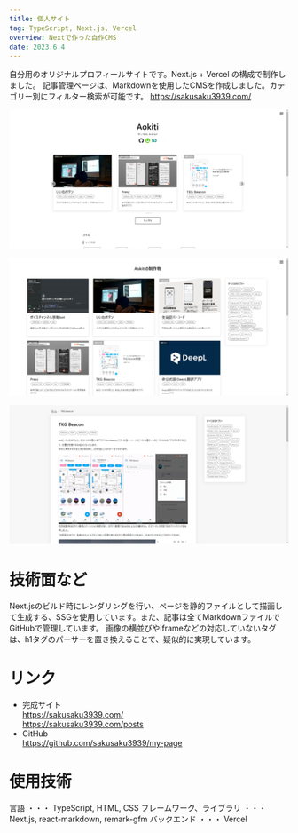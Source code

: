 ```yaml
---
title: 個人サイト
tag: TypeScript, Next.js, Vercel
overview: Nextで作った自作CMS
date: 2023.6.4
---
```


自分用のオリジナルプロフィールサイトです。Next.js + Vercel の構成で制作しました。
記事管理ページは、Markdownを使用したCMSを作成しました。カテゴリー別にフィルター検索が可能です。
https://sakusaku3939.com/

![](/public/posts/my-page/screenshot1.png)

![](/public/posts/my-page/screenshot2.png)

![](/public/posts/my-page/screenshot3.png)


# 技術面など
Next.jsのビルド時にレンダリングを行い、ページを静的ファイルとして描画して生成する、SSGを使用しています。また、記事は全てMarkdownファイルでGitHubで管理しています。
画像の横並びやiframeなどの対応していないタグは、h1タグのパーサーを置き換えることで、疑似的に実現しています。

# リンク
- 完成サイト  
  https://sakusaku3939.com/  
  https://sakusaku3939.com/posts
- GitHub  
  https://github.com/sakusaku3939/my-page


# 使用技術
言語 ・・・ TypeScript, HTML, CSS
フレームワーク、ライブラリ ・・・ Next.js, react-markdown, remark-gfm
バックエンド ・・・ Vercel